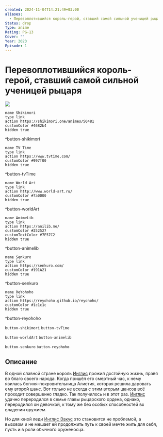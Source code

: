 ```yaml
---
created: 2024-11-04T14:21:49+03:00
aliases:
  - Перевоплотившийся король-герой, ставший самой сильной ученицей рыцаря
Status: drop
Type: anime
Rating: PG-13
Cover: ""
Year: 2023
Episode: 1
---
```


# Перевоплотившийся король-герой, ставший самой сильной ученицей рыцаря

![](https://nyaa.shikimori.one/uploads/poster/animes/50481/d5716fc7d37f32d3201bdee4fe864c2c.jpeg)

```button
name Shikimori
type link
action https://shikimori.one/animes/50481
customColor #4682b4
hidden true
```
^button-shikimori

```button
name TV Time
type link
action https://www.tvtime.com/
customColor #997f00
hidden true
```
^button-tvTime

```button
name World Art
type link
action http://www.world-art.ru/
customColor #7a0000
hidden true
```
^button-worldArt

```button
name AnimeLib
type link
action https://anilib.me/
customColor #252527
customTextColor #7E57C2
hidden true
```
^button-animelib

```button
name Senkuro
type link
action https://senkuro.com/
customColor #191A21
hidden true
```
^button-senkuro

```button
name ReYohoho
type link
action https://reyohoho.github.io/reyohoho/
customColor #1c1c1c
hidden true
```
^button-reyohoho

`button-shikimori` `button-tvTime`

`button-worldArt` `button-animelib`

`button-senkuro` `button-reyohoho`

## Описание

В одной славной стране король [Инглис](https://shikimori.one/characters/221063-king-inglis) прожил достойную жизнь, правя во благо своего народа. Когда пришёл его смертный час, к нему явилась богиня-покровительница Алистия, которая решила даровать ему второй шанс. Вот только не всегда с этим вторым шансов всё проходит совершенно гладко. Так получилось и в этот раз. [Инглис](https://shikimori.one/characters/221063-king-inglis) удачно переродился в семье главы рыцарского ордена, однако, переродился он девочкой, к тому же без особых способностей во владении оружием.

Но для юной леди [Инглис Эвкус](https://shikimori.one/characters/187921-inglis-eucus) это становится не проблемой, а вызовом и не мешает ей продолжить путь к своей мечте жить для себя, пусть и в роли обычного оруженосца.
